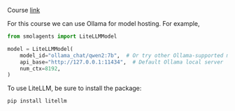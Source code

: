 Course [link](https://huggingface.co/learn/agents-course/unit0/onboarding)

For this course we can use Ollama for model hosting. For example,

```python
from smolagents import LiteLLMModel

model = LiteLLMModel(
    model_id="ollama_chat/qwen2:7b",  # Or try other Ollama-supported models
    api_base="http://127.0.0.1:11434",  # Default Ollama local server
    num_ctx=8192,
)
```

To use LiteLLM, be sure to install the package:
```bash
pip install litellm
```